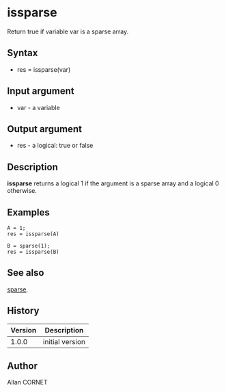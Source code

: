 

# issparse

Return true if variable var is a sparse array.

## Syntax

- res = issparse(var)

## Input argument

 - var - a variable

## Output argument

 - res - a logical: true or false

## Description

<b>issparse</b> returns a logical 1 if the argument is a sparse array and a logical 0 otherwise.

## Examples

```Nelson
A = 1;
res = issparse(A)
```
```Nelson
B = sparse(1);
res = issparse(B)
```

## See also

[sparse](../sparse/sparse.md).
## History

|Version|Description|
|------|------|
|1.0.0|initial version|


## Author

Allan CORNET



